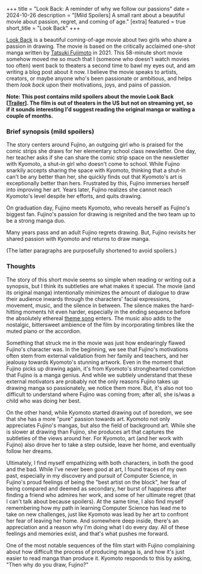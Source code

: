 +++
title = "Look Back: A reminder of why we follow our passions"
date = 2024-10-26
description = "[Mild Spoilers] A small rant about a beautiful movie about passion, regret, and coming of age."
[extra]
featured = true
short_title = "Look Back"
+++

[Look Back](https://gkids.com/films/look-back/) is a beautiful coming-of-age movie about two girls who share a passion in drawing. The movie is based on the critically acclaimed one-shot manga written by [Tatsuki Fujimoto](https://en.wikipedia.org/wiki/Tatsuki_Fujimoto) in 2021. This 58-minute short movie somehow moved me so much that I (someone who doesn't watch movies too often) went back to theaters a second time to bawl my eyes out, and am writing a blog post about it now. I believe the movie speaks to artists, creators, or maybe anyone who's been passionate or ambitious, and helps them *look back* upon their motivations, joys, and pains of passion.

**Note: This post contains mild spoilers about the movie Look Back [[Trailer](https://www.youtube.com/watch?v=H6HOnlTnVwc)]. The film is out of theaters in the US but not on streaming yet, so if it sounds interesting I'd suggest reading the original manga or waiting a couple of months.**

### Brief synopsis (mild spoilers)

The story centers around Fujino, an outgoing girl who is praised for the comic strips she draws for her elementary school class newsletter. One day, her teacher asks if she can share the comic strip space on the newsletter with Kyomoto, a shut-in girl who doesn't come to school. While Fujino snarkily accepts sharing the space with Kyomoto, thinking that a shut-in can't be any better than her, she quickly finds out that Kyomoto's art is exceptionally better than hers. Frustrated by this, Fujino immerses herself into improving her art. Years later, Fujino realizes she cannot reach Kyomoto's level despite her efforts, and quits drawing.

On graduation day, Fujino meets Kyomoto, who reveals herself as Fujino's biggest fan. Fujino's passion for drawing is reignited and the two team up to be a strong manga duo.

Many years pass and an adult Fujino regrets drawing. But, Fujino revisits her shared passion with Kyomoto and returns to draw manga.

(The latter paragraphs are purposefully shortened to avoid spoilers.)

### Thoughts

The story of this short movie seems so simple when reading or writing out a synopsis, but I think its subtleties are what makes it special. The movie (and its original manga) intentionally minimizes the amount of dialogue to draw their audience inwards through the characters' facial expressions, movement, music, and the silence in between. The silence makes the hard-hitting moments hit even harder, especially in the ending sequence before the absolutely ethereal [theme song](https://www.youtube.com/watch?v=mLu6hZvHRQM) enters. The music also adds to the nostalgic, bittersweet ambience of the film by incorporating timbres like the muted piano or the accordion.

Something that struck me in the movie was just how endearingly flawed Fujino's character was<!--, emphasized by the juxtapositions between Fujino and Kyomoto's motivations for drawing-->. In the beginning, we see that Fujino's motivations often stem from external validation from her family and teachers, and her jealousy towards Kyomoto's stunning artwork. Even in the moment that Fujino picks up drawing again, it's from Kyomoto's stronghearted conviction that Fujino is a manga genius. And while we subtlely understand that these external motivators are probably not the only reasons Fujino takes up drawing manga so passionately, we notice them more. But, it's also not too difficult to understand where Fujino was coming from; after all, she is/was a child who was doing her best.

On the other hand, while Kyomoto started drawing out of boredom, we see that she has a more "pure" passion towards art. Kyomoto not only appreciates Fujino's mangas, but also the field of background art. While she is slower at drawing than Fujino, she produces art that captures the subtleties of the views around her. For Kyomoto, art (and her work with Fujino) also drove her to take a step outside, leave her home, and eventually follow her dreams.

Ultimately, I find myself empathizing with both characters, in both the good and the bad. While I've never been good at art, I found traces of my own past, especially in my discovery and pursuit of Computer Science, in Fujino's proud feelings of being the "best artist on the block", her fear of being compared and deemed as secondary, her burst of happiness after finding a friend who admires her work, and some of her ultimate regret (that I can't talk about because spoilers). At the same time, I also find myself remembering how my path in learning Computer Science has lead me to take on new challenges, just like Kyomoto was lead by her art to confront her fear of leaving her home. And somewhere deep inside, there's an appreciation and a reason why I'm doing what I do every day. All of these feelings and memories exist, and that's what pushes me forward.

One of the most notable sequences of the film start with Fujino complaining about how difficult the process of producing manga is, and how it's just easier to read manga than produce it. Kyomoto responds to this by asking, "Then why do you draw, Fujino?"

